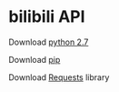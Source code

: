 # bilibili API

Download [python 2.7](https://www.python.org/downloads/)

Download [pip](https://pypi.python.org/pypi/pip/)

Download [Requests](https://pypi.python.org/pypi/requests/) library

